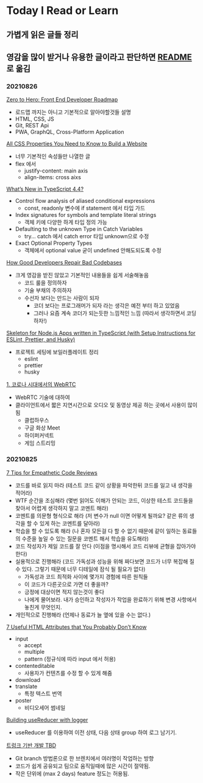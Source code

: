 # Today I Read or Learn

## 가볍게 읽은 글들 정리
## 영감을 많이 받거나 유용한 글이라고 판단하면 [README](https://github.com/eomttt/studies) 로 옮김


### 20210826
[Zero to Hero: Front End Developer Roadmap](https://dev.to/ruppysuppy/front-end-developer-roadmap-zero-to-hero-4pkf)
  - 로드맵 까지는 아니고 기본적으로 알아야할것들 설명
  - HTML, CSS, JS
  - Git, REST Api
  - PWA, GraphQL, Cross-Platform Application

[All CSS Properties You Need to Know to Build a Website](https://dev.to/domagojvidovic/all-css-properties-you-need-to-know-to-build-a-website-3dbb)
  - 너무 기본적인 속성들만 나열한 글
  - flex 에서
    - justify-content: main axis
    - align-items: cross aixs
  
[What’s New in TypeScript 4.4?](https://betterprogramming.pub/whats-new-in-typescript-4-4-e17d63b84b86)
  - Control flow analysis of aliased conditional expressions
    - const, readonly 변수에 if statement 에서 타입 가드
  - Index signatures for symbols and template literal strings
    - 객체 키에 다양한 하게 타입 정의 가능
  - Defaulting to the unknown Type in Catch Variables
    - try... catch 에서 catch error 타입 unknown으로 수정
  - Exact Optional Property Types
    - 객체에서 optional value 굳이 undefined 안해도되도록 수정

[How Good Developers Repair Bad Codebases](https://levelup.gitconnected.com/how-good-developers-repair-bad-codebases-64cd1e3ec7de)
  - 크게 영감을 받진 않았고 기본적인 내용들을 쉽게 서술해놓음
    - 코드 룰을 정의하자
    - 기술 부채의 주의하자
    - 수선자 보다는 만드는 사람이 되자
      - 코더 보다는 프로그래머가 되자 라는 생각은 예전 부터 하고 있었음
      - 그러나 요즘 계속 코더가 되는듯한 느낌적인 느낌 (따라서 생각하면서 코딩하자!)

[Skeleton for Node.js Apps written in TypeScript (with Setup Instructions for ESLint, Prettier, and Husky)](https://javascript.plainenglish.io/skeleton-for-node-js-apps-written-in-typescript-444fa1695b30)
  - 프로젝트 세팅에 보일러플레이트 정리
    - eslint
    - prettier
    - husky

[1. 코로나 시대에서의 WebRTC](https://brunch.co.kr/@springboot/639)
  - WebRTC 기술에 대하여
  - 클라이언트에서 짧은 지연시간으로 오디오 및 동영상 제공 하는 곳에서 사용이 많이 됨
    - 클럽하우스
    - 구글 화상 Meet
    - 하이퍼커넥트
    - 게임 스트리밍

### 20210825
[7 Tips for Empathetic Code Reviews](https://betterprogramming.pub/7-tips-for-empathetic-code-reviews-901e8b049a88)
  - 코드를 바로 읽지 마라 (테스트 코드 같이 상황을 파악한뒤 코드를 일고 내 생각을 적어라)
  - WTF 순간을 조심해라 (몇번 읽어도 이해가 안되는 코드, 이상한 테스트 코드들을 찾아서 어렵게 생각하지 말고 코멘트 해라)
  - 코멘트를 의문형 형식으로 해라 (저 변수가 null 이면 어떻게 될까요? 같은 류의 생각을 할 수 있게 하는 코멘트를 달아라)
  - 학습을 할 수 있도록 해라 (나 혼자 모든걸 다 할 수 없기 때문에 같이 일하는 동료들의 수준을 높일 수 있는 질문을 코멘트 해서 학습을 유도해라)
  - 코드 작성자가 제일 코드를 잘 안다 (이점을 명시해서 코드 리뷰에 균형을 잡아가야한다)
  - 실용적으로 진행해라 (코드 가독성과 성능을 위해 짜다보면 코드가 너무 복잡해 질 수 있다. 그렇기 때문에 너무 디테일에 잠식 될 필요가 없다)
    - 가독성과 코드 최적화 사이에 몇가지 경험에 따른 원칙들
    - 이 코드가 다른곳으로 가면 더 좋을까?
    - 긍정에 대상이면 적지 않는것이 좋다
    - 나에게 물어보라. 내가 승인하고 작성자가 작업을 완료하기 위해 변경 사항에서 놓친게 무엇인지.
  - 개인적으로 진행해라 (언제나 동료가 늘 옆에 있을 수는 없다.)

[7 Useful HTML Attributes that You Probably Don’t Know](https://javascript.plainenglish.io/7-useful-html-attributes-that-you-probably-dont-know-661784fe21e)
  - input
    - accept
    - multiple
    - pattern (정규식에 따라 input 에서 허용)
  - contenteditable
    - 사용자가 컨텐츠를 수정 할 수 있게 해줌
  - download
  - translate
    - 특정 텍스트 번역
  - poster
    - 비디오세어 썸네일

[Building useReducer with logger](https://staleclosures.dev/building-usereducer-with-logger/)
  - useReducer 를 이용하여 이전 상태, 다음 상태 group 하여 로그 남기기.

[트렁크 기반 개발 TBD](https://code-masterjung.tistory.com/73)
  - Git branch 방법론으로 한 브렌치에서 여러명이 작업하는 방향
  - 코드가 쉽게 공유되고 팀으로 움직일때에 많은 시간이 절약됨.
  - 작은 단위에 (max 2 days) feature 정도는 허용됨.
